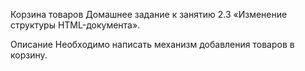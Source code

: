 Корзина товаров
Домашнее задание к занятию 2.3 «Изменение структуры HTML-документа».

Описание
Необходимо написать механизм добавления товаров в корзину.